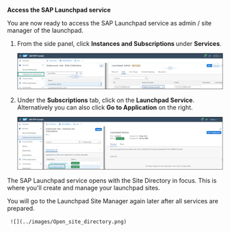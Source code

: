 <strong>Access the SAP Launchpad service</strong>
<p>You are now ready to access the SAP Launchpad service as admin / site manager of the launchpad.


1. From the side panel, click&nbsp;<strong>Instances and Subscriptions&nbsp;</strong>under <strong>Services</strong>.</p>
  
     ![](../images/Instances_and_subscriptions.png)

2. Under the <strong>Subscriptions</strong> tab, click on the <strong>Launchpad Service</strong>. Alternatively you can also click <strong>Go to Application</strong> on the right.</p>
  
     ![](../images/Go_to_application.png)

The SAP Launchpad service opens with the Site Directory in focus. This is where you'll create and manage your launchpad sites. 

You will go to the Launchpad Site Manager again later after all services are prepared.

     ![](../images/Open_site_directory.png)



